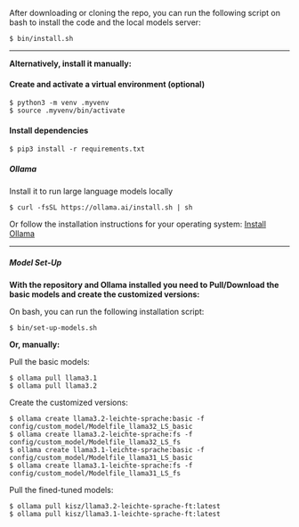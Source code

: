 After downloading or cloning the repo, you can run the following script on bash to install the code and the local models server:

```shell
$ bin/install.sh
```

---

**Alternatively, install it manually:**

#### Create and activate a virtual environment (optional)

```shell
$ python3 -m venv .myvenv
$ source .myvenv/bin/activate
```

#### Install dependencies

```shell
$ pip3 install -r requirements.txt
```

##### Ollama

Install it to run large language models locally

```shell
$ curl -fsSL https://ollama.ai/install.sh | sh
```

Or follow the installation instructions for your operating system: [Install Ollama](https://ollama.com/download)

---
##### Model Set-Up

**With the repository and Ollama installed you need to Pull/Download the basic models and create the customized versions:**

On bash, you can run the following installation script:

```shell
$ bin/set-up-models.sh
```

**Or, manually:**

Pull the basic models:

```shell
$ ollama pull llama3.1
$ ollama pull llama3.2
```

Create the customized versions:

```shell
$ ollama create llama3.2-leichte-sprache:basic -f config/custom_model/Modelfile_llama32_LS_basic
$ ollama create llama3.2-leichte-sprache:fs -f config/custom_model/Modelfile_llama32_LS_fs
$ ollama create llama3.1-leichte-sprache:basic -f config/custom_model/Modelfile_llama31_LS_basic
$ ollama create llama3.1-leichte-sprache:fs -f config/custom_model/Modelfile_llama31_LS_fs
```

Pull the fined-tuned models:

```shell
$ ollama pull kisz/llama3.2-leichte-sprache-ft:latest
$ ollama pull kisz/llama3.1-leichte-sprache-ft:latest
```
